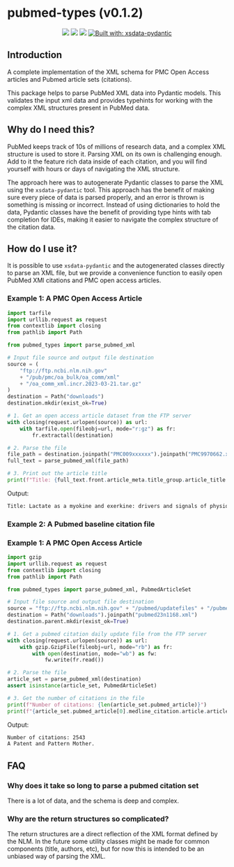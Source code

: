 # pubmed-types (v0.1.2)

<p align="center">
    <img src="https://img.shields.io/pypi/dm/pubmed-types?style=flat-square" />
    <img src="https://img.shields.io/pypi/l/pubmed-types?style=flat-square"/>
    <img src="https://img.shields.io/pypi/v/pubmed-types?style=flat-square"/>
    <a href="https://github.com/tefra/xsdata-pydantic"><img alt="Built with: xsdata-pydantic" src="https://img.shields.io/badge/code%20style-black-000000.svg"></a>
</p>

## Introduction

A complete implementation of the XML schema for PMC Open Access articles and Pubmed
article sets (citations).

This package helps to parse PubMed XML data into Pydantic models. This validates the
input xml data and provides typehints for working with the complex XML structures
present in PubMed data.

## Why do I need this?

PubMed keeps track of 10s of millions of research data, and a complex XML structure is
used to store it. Parsing XML on its own is challenging enough. Add to it the feature
rich data inside of each citation, and you will find yourself with hours or days of
navigating the XML structure.

The approach here was to autogenerate Pydantic classes to parse the XML using the
`xsdata-pydantic` tool. This approach has the benefit of making sure every piece of data
is parsed properly, and an error is thrown is something is missing or incorrect. Instead
of using dictionaries to hold the data, Pydantic classes have the benefit of providing
type hints with tab completion for IDEs, making it easier to navigate the complex
structure of the citation data.

## How do I use it?

It is possible to use `xsdata-pydantic` and the autogenerated classes directly to parse
an XML file, but we provide a convenience function to easily open PubMed XMl citations
and PMC open access articles.

### Example 1: A PMC Open Access Article

```python
import tarfile
import urllib.request as request
from contextlib import closing
from pathlib import Path

from pubmed_types import parse_pubmed_xml

# Input file source and output file destination
source = (
    "ftp://ftp.ncbi.nlm.nih.gov"
    + "/pub/pmc/oa_bulk/oa_comm/xml"
    + "/oa_comm_xml.incr.2023-03-21.tar.gz"
)
destination = Path("downloads")
destination.mkdir(exist_ok=True)

# 1. Get an open access article dataset from the FTP server
with closing(request.urlopen(source)) as url:
    with tarfile.open(fileobj=url, mode="r:gz") as fr:
        fr.extractall(destination)

# 2. Parse the file
file_path = destination.joinpath("PMC009xxxxxx").joinpath("PMC9970662.xml")
full_text = parse_pubmed_xml(file_path)

# 3. Print out the article title
print(f"Title: {full_text.front.article_meta.title_group.article_title.content[0]}")
```

Output:

```bash
Title: Lactate as a myokine and exerkine: drivers and signals of physiology and metabolism
```

### Example 2: A Pubmed baseline citation file

### Example 1: A PMC Open Access Article

```python
import gzip
import urllib.request as request
from contextlib import closing
from pathlib import Path

from pubmed_types import parse_pubmed_xml, PubmedArticleSet

# Input file source and output file destination
source = "ftp://ftp.ncbi.nlm.nih.gov" + "/pubmed/updatefiles" + "/pubmed23n1168.xml.gz"
destination = Path("downloads").joinpath("pubmed23n1168.xml")
destination.parent.mkdir(exist_ok=True)

# 1. Get a pubmed citation daily update file from the FTP server
with closing(request.urlopen(source)) as url:
    with gzip.GzipFile(fileobj=url, mode="rb") as fr:
        with open(destination, mode="wb") as fw:
            fw.write(fr.read())

# 2. Parse the file
article_set = parse_pubmed_xml(destination)
assert isinstance(article_set, PubmedArticleSet)

# 3. Get the number of citations in the file
print(f"Number of citations: {len(article_set.pubmed_article)}")
print(f"{article_set.pubmed_article[0].medline_citation.article.article_title.content[0]}")
```

Output:

```bash
Number of citations: 2543
A Patent and Pattern Mother.
```

## FAQ

### Why does it take so long to parse a pubmed citation set

There is a lot of data, and the schema is deep and complex.

### Why are the return structures so complicated?

The return structures are a direct reflection of the XML format defined by the NLM. In
the future some utility classes might be made for common components (title, authors,
etc), but for now this is intended to be an unbiased way of parsing the XML.
